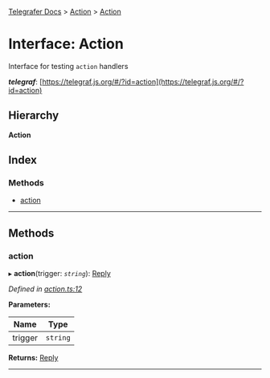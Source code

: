 [Telegrafer Docs](../README.md) > [Action](../modules/action.md) > [Action](../interfaces/action.action-1.md)

# Interface: Action

Interface for testing `action` handlers

*__telegraf__*: [https://telegraf.js.org/#/?id=action](https://telegraf.js.org/#/?id=action)

## Hierarchy

**Action**

## Index

### Methods

* [action](action.action-1.md#action)

---

## Methods

<a id="action"></a>

###  action

▸ **action**(trigger: *`string`*): [Reply](reply.reply-1.md)

*Defined in [action.ts:12](https://github.com/ByKeks/telegrafer/blob/14fb429/src/interfaces/output/action.ts#L12)*

**Parameters:**

| Name | Type |
| ------ | ------ |
| trigger | `string` |

**Returns:** [Reply](reply.reply-1.md)

___

